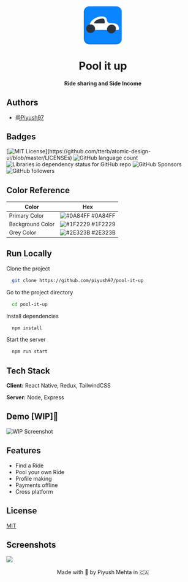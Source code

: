 <p align="center"><img width="100" src="./assets/icon.png" align="center"/>
<h1 align="center">Pool it up <h4 align="center">Ride sharing and Side Income </h4>
</h1>
</p>


## Authors

- [@Piyush97](https://www.github.com/piyush97)


## Badges

[![MIT License](https://img.shields.io/apm/l/atomic-design-ui.svg?)](https://github.com/tterb/atomic-design-ui/blob/master/LICENSEs)
![GitHub language count](https://img.shields.io/github/languages/count/piyush97/pool-it-up)
![Libraries.io dependency status for GitHub repo](https://img.shields.io/librariesio/github/piyush97/pool-it-up)
![GitHub Sponsors](https://img.shields.io/github/sponsors/piyush97)
![GitHub followers](https://img.shields.io/github/followers/piyush97)

## Color Reference

| Color             | Hex                                                                |
| ----------------- | ------------------------------------------------------------------ |
| Primary Color | ![#0A84FF](https://via.placeholder.com/10/0A84FF?text=+) #0A84FF |
| Background Color | ![#1F2229](https://via.placeholder.com/10/1F2229?text=+) #1F2229 |
| Grey Color | ![#2E323B](https://via.placeholder.com/10/2E323B?text=+) #2E323B |


## Run Locally

Clone the project

```bash
  git clone https://github.com/piyush97/pool-it-up
```

Go to the project directory

```bash
  cd pool-it-up
```

Install dependencies

```bash
  npm install
```

Start the server

```bash
  npm run start
```


## Tech Stack

**Client:** React Native, Redux, TailwindCSS

**Server:** Node, Express


## Demo [WIP]👷

![WIP Screenshot](https://i.ibb.co/jrZPP8Y/wip.gif)

## Features

- Find a Ride
- Pool your own Ride
- Profile making
- Payments offline
- Cross platform


## License

[MIT](https://choosealicense.com/licenses/mit/)


## Screenshots

<img src="https://i.ibb.co/c1d5BcS/Untitled-1.jpg" width="2000"/>


<p align="center"> Made with 💙 by Piyush Mehta in 🇨🇦 </p>
